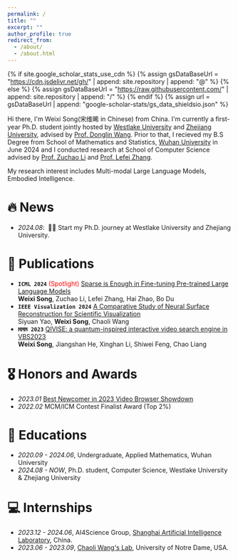 ```yaml
---
permalink: /
title: ""
excerpt: ""
author_profile: true
redirect_from: 
  - /about/
  - /about.html
---
```


{% if site.google_scholar_stats_use_cdn %}
{% assign gsDataBaseUrl = "https://cdn.jsdelivr.net/gh/" | append: site.repository | append: "@" %}
{% else %}
{% assign gsDataBaseUrl = "https://raw.githubusercontent.com/" | append: site.repository | append: "/" %}
{% endif %}
{% assign url = gsDataBaseUrl | append: "google-scholar-stats/gs_data_shieldsio.json" %}

<span class='anchor' id='about-me'></span>

Hi there, I'm Weixi Song(宋维晞 in Chinese) from China. I'm currently a first-year Ph.D. student jointly hosted by [Westlake University](https://en.westlake.edu.cn/) and [Zhejiang University](https://www.zju.edu.cn/english/), advised by [Prof. Donglin Wang](https://en.westlake.edu.cn/faculty/donglin-wang.html). Prior to that, I recieved my B.S Degree from School of Mathematics and Statistics, [Wuhan University](https://en.whu.edu.cn/) in June 2024 and I conducted research at School of Computer Science advised by [Prof. Zuchao Li](https://zcli-charlie.github.io/) and [Prof. Lefei Zhang](https://cs.whu.edu.cn/info/1019/2889.htm).  

My research interest includes Multi-modal Large Language Models, Embodied Intelligence.


# 🔥 News
- *2024.08*: &nbsp;🎉🎉 Start my Ph.D. journey at Westlake University and Zhejiang University. 

# 📝 Publications 

<!--<div class='paper-box'><div class='paper-box-image'><div><div class="badge">ICML 2024 Spotlight</div><img src='images/500x300.png' alt="sym" width="100%"></div></div>
<div class='paper-box-text' markdown="1">

[Sparse is Enough in Fine-tuning Pre-trained Large Language Models](https://openreview.net/pdf?id=10hu2D3hAg)
**Weixi Song**, Zuchao Li, Lefei Zhang, Hai Zhao, Bo Du

[**Project**](https://scholar.google.com/citations?view_op=view_citation&hl=zh-CN&user=DhtAFkwAAAAJ&citation_for_view=DhtAFkwAAAAJ:ALROH1vI_8AC) <strong><span class='show_paper_citations' data='DhtAFkwAAAAJ:ALROH1vI_8AC'></span></strong>
- Lorem ipsum dolor sit amet, consectetur adipiscing elit. Vivamus ornare aliquet ipsum, ac tempus justo dapibus sit amet. 
</div>
</div>-->

- **`ICML 2024`** <span style="color:red">(Spotlight)</span> [Sparse is Enough in Fine-tuning Pre-trained Large Language Models](https://openreview.net/pdf?id=10hu2D3hAg)<br>**Weixi Song**, Zuchao Li, Lefei Zhang, Hai Zhao, Bo Du
- **`IEEE Visualization 2024`** [A Comparative Study of Neural Surface Reconstruction for Scientific Visualization](https://arxiv.org/pdf/2407.20868)<br>Siyuan Yao, **Weixi Song**, Chaoli Wang
- **`MMM 2023`** [QIVISE: a quantum-inspired interactive video search engine in VBS2023](https://link.springer.com/chapter/10.1007/978-3-031-27077-2_52)<br>**Weixi Song**, Jiangshan He, Xinghan Li, Shiwei Feng, Chao Liang

# 🎖 Honors and Awards
- *2023.01* [Best Newcomer in 2023 Video Browser Showdown](https://videobrowsershowdown.org/hall-of-fame/) 
- *2022.02* MCM/ICM Contest Finalist Award (Top 2%)

# 📖 Educations
- *2020.09 - 2024.06*, Undergraduate, Applied Mathematics, Wuhan University 
- *2024.08 - NOW*, Ph.D. student, Computer Science, Westlake University & Zhejiang University 

<!--# 💬 Invited Talks
- *2021.06*, Lorem ipsum dolor sit amet, consectetur adipiscing elit. Vivamus ornare aliquet ipsum, ac tempus justo dapibus sit amet. 
- *2021.03*, Lorem ipsum dolor sit amet, consectetur adipiscing elit. Vivamus ornare aliquet ipsum, ac tempus justo dapibus sit amet.  \| [\[video\]](https://github.com/)-->

# 💻 Internships
- *2023.12 - 2024.06*, AI4Science Group, [Shanghai Artificial Intelligence Laboratory](https://www.shlab.org.cn/), China.
- *2023.06 - 2023.09*, [Chaoli Wang's Lab](https://sites.nd.edu/chaoli-wang/), University of Notre Dame, USA.
